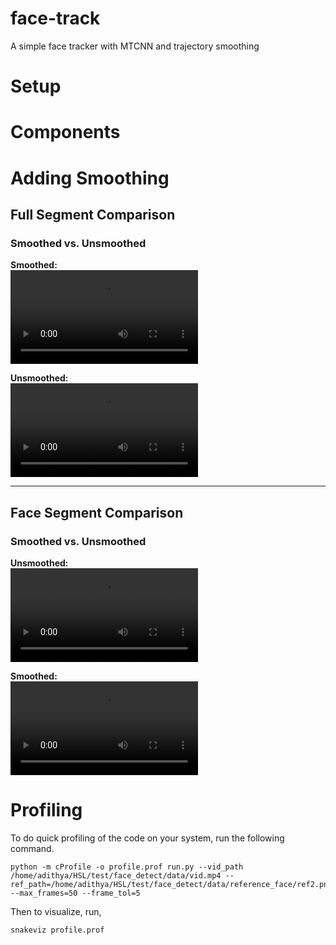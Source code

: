 # face-track
A simple face tracker with MTCNN and trajectory smoothing


# Setup

# Components

# Adding Smoothing

## Full Segment Comparison  
### Smoothed vs. Unsmoothed  
**Smoothed:**  
<video controls src="demo_src/full_segment_smoothed.mp4" title="Full Segment Smoothed"></video>  

**Unsmoothed:**  
<video controls src="demo_src/full_segment_unsmoothed.mp4" title="Full Segment Unsmoothed"></video>  

---

## Face Segment Comparison  
### Smoothed vs. Unsmoothed  
**Unsmoothed:**  
<video controls src="demo_src/face_segment_unsmoothed.mp4" title="Face Segment Unsmoothed"></video>  

**Smoothed:**  
<video controls src="demo_src/face_segment_smoothed.mp4" title="Face Segment Smoothed"></video> 

# Profiling
To do quick profiling of the code on your system, run the following command.
```
python -m cProfile -o profile.prof run.py --vid_path /home/adithya/HSL/test/face_detect/data/vid.mp4 --ref_path=/home/adithya/HSL/test/face_detect/data/reference_face/ref2.png --max_frames=50 --frame_tol=5
```
Then to visualize, run,

```snakeviz profile.prof ```

